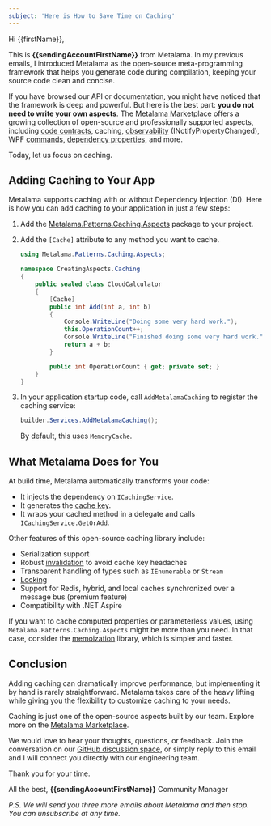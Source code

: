 ```yaml
---
subject: 'Here is How to Save Time on Caching'
---
```


Hi {{firstName}},

This is **{{sendingAccountFirstName}}** from Metalama. In my previous emails, I introduced Metalama as the open-source meta-programming framework that helps you generate code during compilation, keeping your source code clean and concise.

If you have browsed our API or documentation, you might have noticed that the framework is deep and powerful. But here is the best part: **you do not need to write your own aspects**. The [Metalama Marketplace](https://metalama.net/marketplace?mtm_campaign=awareness&mtm_source=instantly&mtm_kwd=email2) offers a growing collection of open-source and professionally supported aspects, including [code contracts](https://metalama.net/applications/contracts?mtm_campaign=awareness&mtm_source=instantly&mtm_kwd=email2), caching, [observability](https://metalama.net/applications/inotifypropertychanged?mtm_campaign=awareness&mtm_source=instantly&mtm_kwd=email2) (INotifyPropertyChanged), WPF [commands](https://metalama.net/applications/command?mtm_campaign=awareness&mtm_source=instantly&mtm_kwd=email2), [dependency properties](https://metalama.net/applications/dependency-property?mtm_campaign=awareness&mtm_source=instantly&mtm_kwd=email2), and more.

Today, let us focus on caching.

## Adding Caching to Your App

Metalama supports caching with or without Dependency Injection (DI). Here is how you can add caching to your application in just a few steps:

1. Add the [Metalama.Patterns.Caching.Aspects](https://www.nuget.org/packages/Metalama.Patterns.Caching.Aspects/) package to your project.
2. Add the `[Cache]` attribute to any method you want to cache.

    ```c#
    using Metalama.Patterns.Caching.Aspects;

    namespace CreatingAspects.Caching
    {
        public sealed class CloudCalculator
        {
            [Cache]
            public int Add(int a, int b)
            {
                Console.WriteLine("Doing some very hard work.");
                this.OperationCount++;
                Console.WriteLine("Finished doing some very hard work.");
                return a + b;
            }

            public int OperationCount { get; private set; }
        }
    }
    ```

3. In your application startup code, call `AddMetalamaCaching` to register the caching service:

    ```c#
    builder.Services.AddMetalamaCaching();
    ```

    By default, this uses `MemoryCache`.

## What Metalama Does for You

At build time, Metalama automatically transforms your code:

* It injects the dependency on `ICachingService`.
* It generates the [cache key](https://doc.metalama.net/patterns/caching/caching-keysy?mtm_campaign=awareness&mtm_source=instantly&mtm_kwd=email2).
* It wraps your cached method in a delegate and calls `ICachingService.GetOrAdd`.

Other features of this open-source caching library include:

* Serialization support
* Robust [invalidation](https://doc.metalama.net/patterns/caching/invalidationy?mtm_campaign=awareness&mtm_source=instantly&mtm_kwd=email2) to avoid cache key headaches
* Transparent handling of types such as `IEnumerable` or `Stream`
* [Locking](https://doc.metalama.net/patterns/caching/lockingy?mtm_campaign=awareness&mtm_source=instantly&mtm_kwd=email2)
* Support for Redis, hybrid, and local caches synchronized over a message bus (premium feature)
* Compatibility with .NET Aspire

If you want to cache computed properties or parameterless values, using `Metalama.Patterns.Caching.Aspects` might be more than you need. In that case, consider the [memoization](https://doc.metalama.net/patterns/memoization?mtm_campaign=awareness&mtm_source=instantly&mtm_kwd=email2) library, which is simpler and faster.

## Conclusion

Adding caching can dramatically improve performance, but implementing it by hand is rarely straightforward. Metalama takes care of the heavy lifting while giving you the flexibility to customize caching to your needs.

Caching is just one of the open-source aspects built by our team. Explore more on the [Metalama Marketplace](https://metalama.net/marketplace?mtm_campaign=awareness&mtm_source=instantly&mtm_kwd=email2).

We would love to hear your thoughts, questions, or feedback. Join the conversation on our [GitHub discussion space](https://github.com/orgs/metalama/discussions/categories/q-a), or simply reply to this email and I will connect you directly with our engineering team.

Thank you for your time.

All the best,
**{{sendingAccountFirstName}}**
Community Manager

*P.S. We will send you three more emails about Metalama and then stop. You can unsubscribe at any time.*